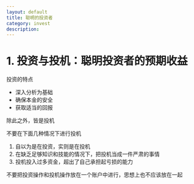 ```yaml
---
layout: default
title: 聪明的投资者
category: invest
description: 
---
```


# 1. 投资与投机：聪明投资者的预期收益
投资的特点
* 深入分析为基础
* 确保本金的安全
* 获取适当的回报

除此之外，皆是投机

不要在下面几种情况下进行投机

1. 自以为是在投资，实则是在投机
2. 在缺乏足够知识和技能的情况下，把投机当成一件严肃的事情
3. 投机投入过多资金，超出了自己承担起亏损的能力

不要把投资操作和投机操作放在一个账户中进行，思想上也不应该放在一起

